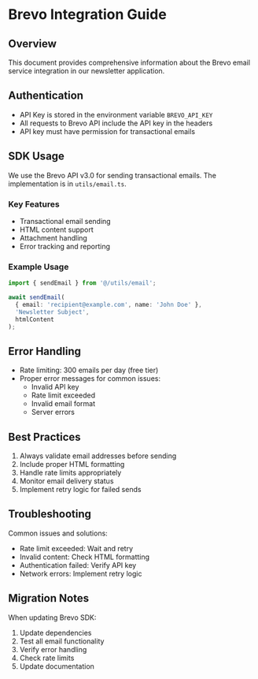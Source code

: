 # Brevo Integration Guide

## Overview
This document provides comprehensive information about the Brevo email service integration in our newsletter application.

## Authentication
- API Key is stored in the environment variable `BREVO_API_KEY`
- All requests to Brevo API include the API key in the headers
- API key must have permission for transactional emails

## SDK Usage
We use the Brevo API v3.0 for sending transactional emails. The implementation is in `utils/email.ts`.

### Key Features
- Transactional email sending
- HTML content support
- Attachment handling
- Error tracking and reporting

### Example Usage
```typescript
import { sendEmail } from '@/utils/email';

await sendEmail(
  { email: 'recipient@example.com', name: 'John Doe' },
  'Newsletter Subject',
  htmlContent
);
```

## Error Handling
- Rate limiting: 300 emails per day (free tier)
- Proper error messages for common issues:
  - Invalid API key
  - Rate limit exceeded
  - Invalid email format
  - Server errors

## Best Practices
1. Always validate email addresses before sending
2. Include proper HTML formatting
3. Handle rate limits appropriately
4. Monitor email delivery status
5. Implement retry logic for failed sends

## Troubleshooting
Common issues and solutions:
- Rate limit exceeded: Wait and retry
- Invalid content: Check HTML formatting
- Authentication failed: Verify API key
- Network errors: Implement retry logic

## Migration Notes
When updating Brevo SDK:
1. Update dependencies
2. Test all email functionality
3. Verify error handling
4. Check rate limits
5. Update documentation
